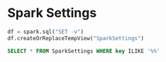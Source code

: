 # Spark Settings

```python
df = spark.sql("SET -v")
df.createOrReplaceTempView("SparkSettings")
```

```sql
SELECT * FROM SparkSettings WHERE key ILIKE '%%' 
```
